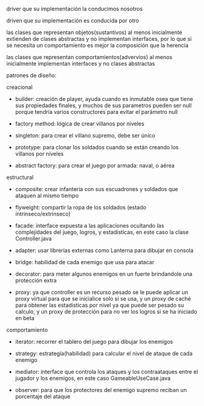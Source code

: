 driver que su implementación la conducimos nosotros

driven que su implementación es conducida por otro

las clases que representan objetos(sustantivos) al menos inicialmente extienden de clases abstractas y no implementan interfaces, por lo que si se necesita un comportamiento es mejor la composición que la herencia

las clases que representan comportamientos(advervios) al menos inicialmente implementan interfaces y no clases abstractas

patrones de diseño:

creacional

* builder: creación de player, ayuda cuando es inmutable osea que tiene sus propiedades finales, y muchos de sus parametros pueden ser null porque tendría varios constructores para evitar el parámetro null

* factory method: lógica de crear villanos por niveles

* singleton: para crear el villano supremo, debe ser único

* prototype: para clonar los soldados cuando se están creando los villanos por niveles

* abstract factory: para crear el juego por armada: naval, o aérea


estructural

* composite: crear infanteria con sus escuadrones y soldados que ataquen al mismo tiempo

* flyweight: compartir la ropa de los soldados (estado intrinseco/extrinseco)

* facade: interface expuesta a las aplicaciones ocultando las complejidades del juego, logros, y estadisticas, en este caso la clase Controller.java

* adapter: usar librerias externas como Lanterna para dibujar en consola

* bridge: habilidad de cada enemigo que usa para atacar

* decorator: para meter algunos enemigos en un fuerte brindandole una protección extra

* proxy: ya que controller es un recurso pesado se le puede aplicar un proxy virtual para que se inicialice solo si se usa,
y un proxy de caché para obtener las estadisticas por nivel ya que puede ser pesado su calculo,
y un proxy de protección para no ver los logros si se ha iniciado en beta

comportamiento

* iterator: recorrer el tablero del juego para dibujar los enemigos

* strategy: estrategía(habilidad) para calcular el nivel de ataque de cada enemigo

* mediator: interface que controla los ataques y los contraataques entre el jugador y los enemigos, en este caso GameableUseCase.java

* observer: para que los protectores del enemigo supremo reciban un porcentaje del ataque
